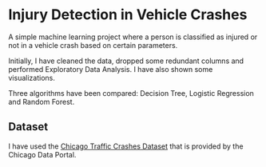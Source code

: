 
# Injury Detection in Vehicle Crashes

A simple machine learning project where a person is classified as injured or not in a vehicle crash based on certain parameters.

Initially, I have cleaned the data, dropped some redundant columns and performed Exploratory Data Analysis. I have also shown some visualizations.

Three algorithms have been compared: Decision Tree, Logistic Regression and Random Forest.

## Dataset

I have used the [Chicago Traffic Crashes Dataset](https://data.cityofchicago.org/Transportation/Traffic-Crashes-Crashes/85ca-t3if/) that is provided by the Chicago Data Portal.






